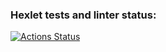 ### Hexlet tests and linter status:
[![Actions Status](https://github.com/C0deFixer/java-project-78/actions/workflows/hexlet-check.yml/badge.svg)](https://github.com/C0deFixer/java-project-78/actions)
